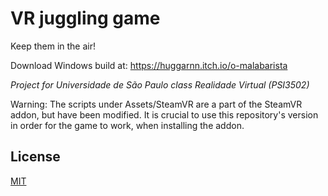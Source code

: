 # VR juggling game

Keep them in the air!

Download Windows build at:
https://huggarnn.itch.io/o-malabarista

*Project for Universidade de São Paulo class Realidade Virtual (PSI3502)*


Warning: The scripts under Assets/SteamVR are a part of the SteamVR addon, but have been modified.
It is crucial to use this repository's version in order for the game to work, when installing the addon.


## License
[MIT](https://choosealicense.com/licenses/mit/)

